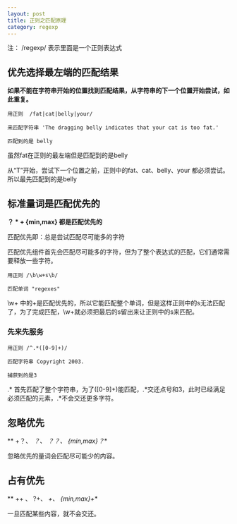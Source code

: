 ```yaml
---
layout: post
title: 正则之匹配原理
category: regexp
---
```

注： /regexp/ 表示里面是一个正则表达式

## 优先选择最左端的匹配结果

**如果不能在字符串开始的位置找到匹配结果，从字符串的下一个位置开始尝试，如此重复。**


    用正则  /fat|cat|belly|your/
    
    来匹配字符串 'The dragging belly indicates that your cat is too fat.'
    
    匹配到的是 belly
    
虽然fat在正则的最左端但是匹配到的是belly
    
从“T”开始，尝试下一个位置之前，正则中的fat、cat、belly、your 都必须尝试。所以最先匹配到的是belly

## 标准量词是匹配优先的

**？ * + {min,max} 都是匹配优先的**

匹配优先即：总是尝试匹配尽可能多的字符

匹配优先组件首先会匹配尽可能多的字符，但为了整个表达式的匹配，它们通常需要释放一些字符。

    用正则 /\b\w+s\b/

    匹配单词 "regexes"
    
\w+ 中的+是匹配优先的，所以它能匹配整个单词，但是这样正则中的s无法匹配了，为了完成匹配，\w+就必须把最后的s留出来让正则中的s来匹配。

### 先来先服务
    用正则 /^.*([0-9]+)/

    匹配字符串 Copyright 2003.

    捕获到的是3
   

.* 首先匹配了整个字符串，为了([0-9]+)能匹配，.*交还点号和3，此时已经满足必须匹配的元素，.*不会交还更多字符。



## 忽略优先

**  +？、 *？、 ？？、 {min,max}？**

忽略优先的量词会匹配尽可能少的内容。

## 占有优先

** ++ 、 ?+、 *+、 {min,max}+** 

一旦匹配某些内容，就不会交还。





